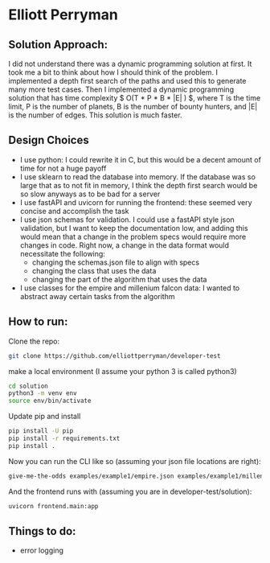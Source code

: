 # Elliott Perryman
## Solution Approach:
I did not understand there was a dynamic programming solution at first. It took me a bit to think about how I should think of the problem. I implemented a depth first search of the paths and used this to generate many more test cases. Then I implemented a dynamic programming solution that has time complexity $ O(T * P * B * |E| ) $, where T is the time limit, P is the number of planets, B is the number of bounty hunters, and |E| is the number of edges. This solution is much faster. 

## Design Choices
 * I use python: I could rewrite it in C, but this would be a decent amount of time for not a huge payoff
 * I use sklearn to read the database into memory. If the database was so large that as to not fit in memory, I think the depth first search would be so slow anyways as to be bad for a server
 * I use fastAPI and uvicorn for running the frontend: these seemed very concise and accomplish the task
 * I use json schemas for validation. I could use a fastAPI style json validation, but I want to keep the documentation low, and adding this would mean that a change in the problem specs would require more changes in code. Right now, a change in the data format would necessitate the following:
    - changing the schemas.json file to align with specs
    - changing the class that uses the data
    - changing the part of the algorithm that uses the data
 * I use classes for the empire and millenium falcon data: I wanted to abstract away certain tasks from the algorithm

## How to run:
Clone the repo:
```bash
git clone https://github.com/elliottperryman/developer-test
```

make a local environment (I assume your python 3 is called python3)
```bash
cd solution
python3 -m venv env
source env/bin/activate
```

Update pip and install
```bash
pip install -U pip
pip install -r requirements.txt
pip install .
```

Now you can run the CLI like so (assuming your json file locations are right):
```bash
give-me-the-odds examples/example1/empire.json examples/example1/millennium-falcon.json
```

And the frontend runs with (assuming you are in developer-test/solution):
```bash
uvicorn frontend.main:app
```

## Things to do:
 * error logging

